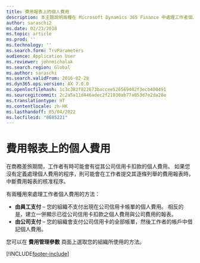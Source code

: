```yaml
---
title: 費用報表上的個人費用
description: 本主題說明兩種在 Microsoft Dynamics 365 Finance 中處理工作者個人費用的方法。
author: saraschi2
ms.date: 02/23/2018
ms.topic: article
ms.prod: ''
ms.technology: ''
ms.search.form: TrvParameters
audience: Application User
ms.reviewer: johnmichalak
ms.search.region: Global
ms.author: saraschi
ms.search.validFrom: 2016-02-28
ms.dyn365.ops.version: AX 7.0.0
ms.openlocfilehash: 1c3c382f822673baccee526569402f3ecb400491
ms.sourcegitcommit: 2c2a5a11d446adec2f21030ab77a053d7e2da28e
ms.translationtype: HT
ms.contentlocale: zh-HK
ms.lasthandoff: 05/04/2022
ms.locfileid: "8685221"
---
```

# <a name="personal-expenses-on-an-expense-report"></a>費用報表上的個人費用

在商務差旅期間，工作者有時可能會有從其公司信用卡扣款的個人費用。 如果您沒有定義處理個人費用的程序，則可能會在工作者提交其逐條列舉的費用報表時，中斷費用報表的核准程序。 

有兩種用來處理工作者個人費用的方法：

- **由員工支付** – 您的組織不支付出現在公司信用卡帳單的個人費用。 相反的是，建立一併顯示已從公司信用卡扣款之個人費用與公司費用的報表。
- **由公司支付** – 您的組織會支付公司信用卡的全部帳單，然後工作者的帳戶中借記個人費用。

您可以在 **費用管理參數** 頁面上選取您的組織所使用的方法。


[!INCLUDE[footer-include](../includes/footer-banner.md)]